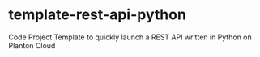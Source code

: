 # template-rest-api-python
Code Project Template to quickly launch a REST API written in Python on Planton Cloud
